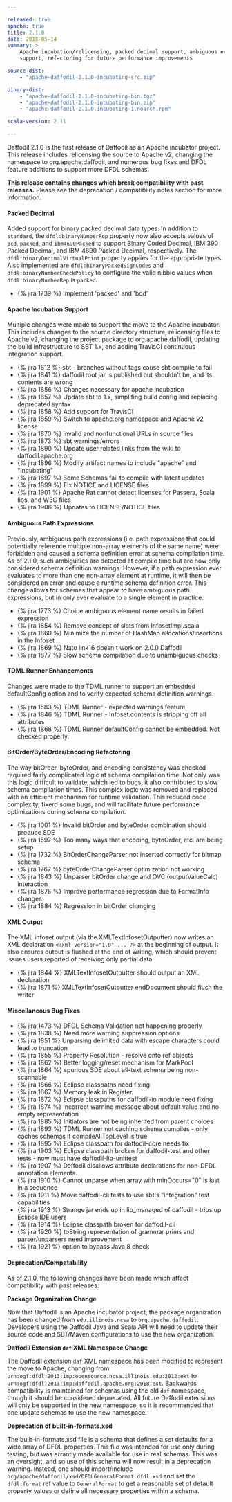 ```yaml
---

released: true
apache: true
title: 2.1.0
date: 2018-05-14
summary: >
    Apache incubation/relicensing, packed decimal support, ambiguous expression
    support, refactoring for future performance improvements

source-dist:
    - "apache-daffodil-2.1.0-incubating-src.zip"

binary-dist:
    - "apache-daffodil-2.1.0-incubating-bin.tgz"
    - "apache-daffodil-2.1.0-incubating-bin.zip"
    - "apache-daffodil-2.1.0.incubating-1.noarch.rpm"

scala-version: 2.11

---
```


Daffodil 2.1.0 is the first release of Daffodil as an Apache incubator project.
This release includes relicensing the source to Apache v2, changing the
namespace to org.apache.daffodil, and numerous bug fixes and DFDL feature
additions to support more DFDL schemas.

**This release contains changes which break compatibility with past releases.**
Please see the deprecation / compatibility notes section for more information.

#### Packed Decimal

Added support for binary packed decimal data types. In addition to ``standard``,
the ``dfdl:binaryNumberRep`` property now also accepts values of ``bcd``,
``packed``, and ``ibm4690Packed`` to support Binary Coded Decimal, IBM 390
Packed Decimal, and IBM 4690 Packed Decimal, respectively. The
``dfdl:binaryDecimalVirtualPoint`` property applies for the appropriate types.
Also implemented are ``dfdl:binaryPackedSignCodes`` and
``dfdl:binaryNumberCheckPolicy`` to configure the valid nibble values when
``dfdl:binaryNumberRep`` is ``packed``.

* {% jira 1739 %} Implement 'packed' and 'bcd'

#### Apache Incubation Support

Multiple changes were made to support the move to the Apache incubator. This
includes changes to the source directory structure, relicensing files to Apache
v2, changing the project package to org.apache.daffodil, updating the build
infrastructure to SBT 1.x, and adding TravisCI continuous integration support.

* {% jira 1612 %} sbt - branches without tags cause sbt compile to fail
* {% jira 1841 %} daffodil root jar is published but shouldn't be, and its contents are wrong
* {% jira 1856 %} Changes necessary for apache incubation
* {% jira 1857 %} Update sbt to 1.x, simplifing build config and replacing deprecated syntax
* {% jira 1858 %} Add support for TravisCI
* {% jira 1859 %} Switch to apache.org namespace and Apache v2 license
* {% jira 1870 %} invalid and nonfunctional URLs in source files
* {% jira 1873 %} sbt warnings/errors 
* {% jira 1890 %} Update user related links from the wiki to daffodil.apache.org
* {% jira 1896 %} Modify artifact names to include "apache" and "incubating"
* {% jira 1897 %} Some Schemas fail to compile with latest updates
* {% jira 1899 %} Fix NOTICE and LICENSE files
* {% jira 1901 %} Apache Rat cannot detect licenses for Passera, Scala libs, and W3C files
* {% jira 1906 %} Updates to LICENSE/NOTICE files

#### Ambiguous Path Expressions

Previously, ambiguous path expressions (i.e. path expressions that could
potentially reference multiple non-array elements of the same name) were
forbidden and caused a schema definition error at schema compilation time. As
of 2.1.0, such ambiguities are detected at compile time but are now only
considered schema definition warnings. However, if a path expression ever
evaluates to more than one non-array element at runtime, it will then be
considered an error and cause a runtime schema definition error. This change
allows for schemas that appear to have ambiguous path expressions, but in
only ever evaluate to a single element in practice.

* {% jira 1773 %} Choice ambiguous element name results in failed expression
* {% jira 1854 %} Remove concept of slots from InfosetImpl.scala
* {% jira 1860 %} Minimize the number of HashMap allocations/insertions in the Infoset
* {% jira 1869 %} Nato link16 doesn't work on 2.0.0 Daffodil
* {% jira 1877 %} Slow schema compilation due to unambiguous checks

#### TDML Runner Enhancements

Changes were made to the TDML runner to support an embedded defaultConfig
option and to verify expected schema definition warnings.

* {% jira 1583 %} TDML Runner - expected warnings feature
* {% jira 1846 %} TDML Runner - Infoset.contents is stripping off all attributes
* {% jira 1868 %} TDML Runner defaultConfig cannot be embedded. Not checked properly.

#### BitOrder/ByteOrder/Encoding Refactoring

The way bitOrder, byteOrder, and encoding consistency was checked required
fairly complicated logic at schema compilation time. Not only was this logic
difficult to validate, which led to bugs, it also contributed to slow schema
compilation times. This complex logic was removed and replaced with an
efficient mechanism for runtime validation. This reduced code complexity, fixerd
some bugs, and will facilitate future performance optimizations during schema
compilation.

* {% jira 1001 %} Invalid bitOrder and byteOrder combination should produce SDE
* {% jira 1597 %} Too many ways that encoding, byteOrder, etc. are being setup
* {% jira 1732 %} BitOrderChangeParser not inserted correctly for bitmap schema
* {% jira 1767 %} byteOrderChangeParser optimization not working
* {% jira 1843 %} Unparser bitOrder change and OVC (outputValueCalc) interaction
* {% jira 1876 %} Improve performance regression due to FormatInfo changes
* {% jira 1884 %} Regression in bitOrder changing

#### XML Output

The XML infoset output (via the XMLTextInfosetOutputter) now writes an XML
declaration ``<?xml version="1.0" ... ?>`` at the beginning of output. It also
ensures output is flushed at the end of writing, which should prevent issues
users reported of receiving only partial data.

* {% jira 1844 %} XMLTextInfosetOutputter should output an XML declaration
* {% jira 1871 %} XMLTextInfosetOutputter endDocument should flush the writer

#### Miscellaneous Bug Fixes

* {% jira 1473 %} DFDL Schema Validation not happening properly
* {% jira 1838 %} Need more warning suppression options
* {% jira 1851 %} Unparsing delimited data with escape characters could lead to truncation
* {% jira 1855 %} Property Resolution - resolve onto ref objects
* {% jira 1862 %} Better logging/reset mechanism for MarkPool
* {% jira 1864 %} spurious SDE about all-text schema being non-scannable
* {% jira 1866 %} Eclipse classpaths need fixing
* {% jira 1867 %} Memory leak in Register
* {% jira 1872 %} Eclipse classpaths for daffodil-io module need fixing
* {% jira 1874 %} Incorrect warning message about default value and no empty representation
* {% jira 1885 %} Initiators are not being inherited from parent choices
* {% jira 1893 %} TDML Runner not caching schema compiles - only caches schemas if compileAllTopLevel is true
* {% jira 1895 %} Eclipse classpath for daffodil-core needs fix
* {% jira 1903 %} Eclipse classpath broken for daffodil-test and other tests - now must have daffodil-lib-unittest
* {% jira 1907 %} Daffodil disallows attribute declarations for non-DFDL annotation elements.
* {% jira 1910 %} Cannot unparse when array with minOccurs="0" is last in a sequence
* {% jira 1911 %} Move daffodil-cli tests to use sbt's "integration" test capabilities
* {% jira 1913 %} Strange jar ends up in lib_managed of daffodil - trips up Eclipse IDE users
* {% jira 1914 %} Eclipse classpath broken for daffodil-cli
* {% jira 1920 %} toString representation of grammar prims and parser/unparsers need improvement
* {% jira 1921 %} option to bypass Java 8 check


#### Deprecation/Compatability

As of 2.1.0, the following changes have been made which affect compatibility
with past releases:

**Package Organization Change**

Now that Daffodil is an Apache incubator project, the package organization has been
changed from ``edu.illinois.ncsa`` to ``org.apache.daffodil``.
Developers using the Daffodil Java and Scala API will need to update their
source code and SBT/Maven configurations to use the new organization.

**Daffodil Extension ``daf`` XML Namespace Change**

The Daffodil extension ``daf`` XML namespace has been modified to represent the
move to Apache, changing from
``urn:ogf:dfdl:2013:imp:opensource.ncsa.illinois.edu:2012:ext`` to
``urn:ogf:dfdl:2013:imp:daffodil.apache.org:2018:ext``. Backwards compatibility
is maintained for schemas using the old ``daf`` namespace, though it should be
considered deprecated. All future Daffodil extensions will only be supported in
the new namespace, so it is recommended that one update schemas to use the new
namespace.

**Deprecation of built-in-formats.xsd**

The built-in-formats.xsd file is a schema that defines a set defaults for a
wide array of DFDL properties. This file was intended for use only during
testing, but was errantly made available for use in real schemas. This was an
oversight, and so use of this schema will now result in a deprecation warning.
Instead, one should import/include
``org/apache/daffodil/xsd/DFDLGeneralFormat.dfdl.xsd`` and set the
``dfdl:format`` ref value to ``GeneralFormat`` to get a reasonable set of
default property values or define all necessary properties within a schema.
